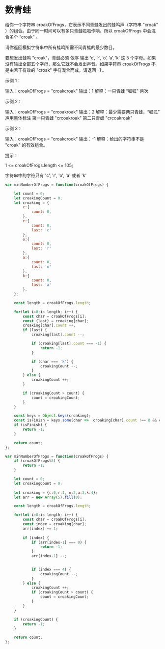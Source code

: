 # 数青蛙

给你一个字符串 croakOfFrogs，它表示不同青蛙发出的蛙鸣声（字符串 "croak" ）的组合。由于同一时间可以有多只青蛙呱呱作响，所以 croakOfFrogs 中会混合多个 “croak” 。

请你返回模拟字符串中所有蛙鸣所需不同青蛙的最少数目。

要想发出蛙鸣 "croak"，青蛙必须 依序 输出 ‘c’, ’r’, ’o’, ’a’, ’k’ 这 5 个字母。如果没有输出全部五个字母，那么它就不会发出声音。如果字符串 croakOfFrogs 不是由若干有效的 "croak" 字符混合而成，请返回 -1 。

示例 1：

输入：croakOfFrogs = "croakcroak"
输出：1
解释：一只青蛙 “呱呱” 两次

示例 2：

输入：croakOfFrogs = "crcoakroak"
输出：2
解释：最少需要两只青蛙，“呱呱” 声用黑体标注
第一只青蛙 "crcoakroak"
第二只青蛙 "crcoakroak"

示例 3：

输入：croakOfFrogs = "croakcrook"
输出：-1
解释：给出的字符串不是 "croak" 的有效组合。

提示：

1 <= croakOfFrogs.length <= 105;

字符串中的字符只有 'c', 'r', 'o', 'a' 或者 'k'

```js
var minNumberOfFrogs = function(croakOfFrogs) {

    let count = 0;
    let croakingCount = 0;
    let croaking = {
        c:{
            count: 0,
        },
        r:{
            count: 0,
            last: 'c'
        },
        o:{
            count: 0,
            last: 'r'
        },
        a:{
            count: 0,
            last: 'o'
        },
        k:{
            count: 0,
            last: 'a'
        },
    };

    const length = croakOfFrogs.length;

    for(let i=0;i< length; i++) {
        const char = croakOfFrogs[i];
        const {last} = croaking[char];
        croaking[char].count ++;
        if (last) {
            croaking[last].count --;

            if (croaking[last].count === -1) {
                return -1;
            }

            if (char === 'k') {
                croakingCount --; 
            } 
        } else {
            croakingCount ++;
        }

        if (croakingCount > count) {
            count = croakingCount;
        }
    }

    const keys = Object.keys(croaking);
    const isFinish = keys.some(char =>  croaking[char].count !== 0 && char !== 'k');
    if (isFinish) {
        return -1;
    }

    return count;
};
```

```js
var minNumberOfFrogs = function(croakOfFrogs) {
    if (croakOfFrogs%5) {
        return -1;
    }

    let count = 0;
    let croakingCount = 0;
    
    let croaking = {c:0,r:1, o:2,a:3,k:4};
    let arr = new Array(5).fill(0);

    const length = croakOfFrogs.length;

    for(let i=0;i< length; i++) {
        const char = croakOfFrogs[i];
        const index = croaking[char];
        arr[index] += 1;
         
        if (index) {
            if (arr[index-1] === 0) {
                return -1;
            }
            arr[index-1] --;

            
            if (index === 4) {
                croakingCount --; 
            } 
        } else {
            croakingCount ++;
            if (croakingCount > count) {
                count = croakingCount;
            }
        }
    }

    if (croakingCount) {
        return -1;
    }

    return count;
};
```